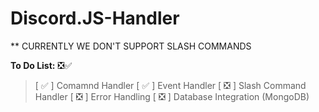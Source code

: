 # Discord.JS-Handler
** CURRENTLY WE DON'T SUPPORT SLASH COMMANDS

**To Do List:** ❎✅
> [ ✅ ] Comamnd Handler
> [ ✅ ] Event Handler
> [ ❎ ] Slash Command Handler
> [ ❎ ] Error Handling
> [ ❎ ] Database Integration (MongoDB)
